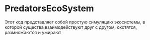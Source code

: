 # PredatorsEcoSystem
Этот код представляет собой простую симуляцию экосистемы, в которой существа взаимодействуют друг с другом, охотятся, размножаются и умирают
